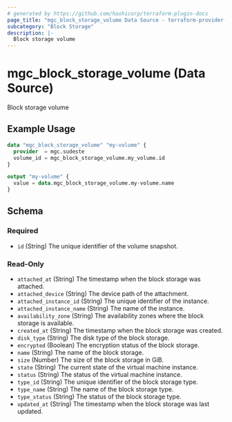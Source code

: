 ```yaml
---
# generated by https://github.com/hashicorp/terraform-plugin-docs
page_title: "mgc_block_storage_volume Data Source - terraform-provider-mgc"
subcategory: "Block Storage"
description: |-
  Block storage volume
---
```


# mgc_block_storage_volume (Data Source)

Block storage volume

## Example Usage

```terraform
data "mgc_block_storage_volume" "my-volume" {
  provider  = mgc.sudeste
  volume_id = mgc_block_storage_volume.my_volume.id
}

output "my-volume" {
  value = data.mgc_block_storage_volume.my-volume.name
}
```

<!-- schema generated by tfplugindocs -->
## Schema

### Required

- `id` (String) The unique identifier of the volume snapshot.

### Read-Only

- `attached_at` (String) The timestamp when the block storage was attached.
- `attached_device` (String) The device path of the attachment.
- `attached_instance_id` (String) The unique identifier of the instance.
- `attached_instance_name` (String) The name of the instance.
- `availability_zone` (String) The availability zones where the block storage is available.
- `created_at` (String) The timestamp when the block storage was created.
- `disk_type` (String) The disk type of the block storage.
- `encrypted` (Boolean) The encryption status of the block storage.
- `name` (String) The name of the block storage.
- `size` (Number) The size of the block storage in GiB.
- `state` (String) The current state of the virtual machine instance.
- `status` (String) The status of the virtual machine instance.
- `type_id` (String) The unique identifier of the block storage type.
- `type_name` (String) The name of the block storage type.
- `type_status` (String) The status of the block storage type.
- `updated_at` (String) The timestamp when the block storage was last updated.
